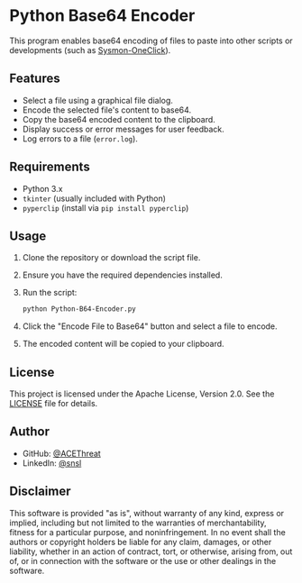 # Python Base64 Encoder

This program enables base64 encoding of files to paste into other scripts or developments (such as [Sysmon-OneClick](https://github.com/ACEThreat/SysmonONECLICK)).

## Features

- Select a file using a graphical file dialog.
- Encode the selected file's content to base64.
- Copy the base64 encoded content to the clipboard.
- Display success or error messages for user feedback.
- Log errors to a file (`error.log`).

## Requirements

- Python 3.x
- `tkinter` (usually included with Python)
- `pyperclip` (install via `pip install pyperclip`)

## Usage

1. Clone the repository or download the script file.
2. Ensure you have the required dependencies installed.
3. Run the script:

    ```bash
    python Python-B64-Encoder.py
    ```

4. Click the "Encode File to Base64" button and select a file to encode.
5. The encoded content will be copied to your clipboard.

## License

This project is licensed under the Apache License, Version 2.0. See the [LICENSE](http://www.apache.org/licenses/LICENSE-2.0) file for details.

## Author

- GitHub: [@ACEThreat](https://github.com/ACEThreat)
- LinkedIn: [@snsl](https://www.linkedin.com/in/snsl)

## Disclaimer

This software is provided "as is", without warranty of any kind, express or implied, including but not limited to the warranties of merchantability, fitness for a particular purpose, and noninfringement. In no event shall the authors or copyright holders be liable for any claim, damages, or other liability, whether in an action of contract, tort, or otherwise, arising from, out of, or in connection with the software or the use or other dealings in the software.
